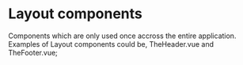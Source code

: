 # Layout components

Components which are only used once accross the entire application.
Examples of Layout components could be, TheHeader.vue and TheFooter.vue;
